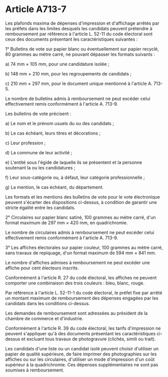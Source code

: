 # Article A713-7

Les plafonds maxima de dépenses d'impression et d'affichage arrêtés par les préfets dans les limites desquels les candidats peuvent prétendre à remboursement par référence à l'article L. 52-11 du code électoral sont ceux des documents présentant les caractéristiques suivantes :

1° Bulletins de vote sur papier blanc ou éventuellement sur papier recyclé, 80 grammes au mètre carré, ne pouvant dépasser les formats suivants :

a) 74 mm × 105 mm, pour une candidature isolée ;

b) 148 mm × 210 mm, pour les regroupements de candidats ;

c) 210 mm × 297 mm, pour le document unique mentionné à l'article A. 713-5.

Le nombre de bulletins admis à remboursement ne peut excéder celui effectivement remis conformément à l'article A. 713-9.

Les bulletins de vote précisent :

a) Le nom et le prénom usuels du ou des candidats ;

b) Le cas échéant, leurs titres et décorations ;

c) Leur profession ;

d) La commune de leur activité ;

e) L'entité sous l'égide de laquelle ils se présentent et la personne soutenant la ou les candidatures ;

f) Leur sous-catégorie ou, à défaut, leur catégorie professionnelle ;

g) La mention, le cas échéant, du département.

Les formats et les mentions des bulletins de vote pour le vote électronique peuvent s'écarter des dispositions ci-dessus, à condition de garantir une stricte égalité entre les candidats.

2° Circulaires sur papier blanc satiné, 100 grammes au mètre carré, d'un format maximum de 297 mm × 420 mm, en quadrichromie.

Le nombre de circulaires admis à remboursement ne peut excéder celui effectivement remis conformément à l'article A. 713-9.

3° Les affiches électorales sur papier couleur, 100 grammes au mètre carré, sans travaux de repiquage, d'un format maximum de 594 mm × 841 mm.

Le nombre d'affiches admises à remboursement ne peut excéder une affiche pour cent électeurs inscrits.

Conformément à l'article R. 27 du code électoral, les affiches ne peuvent comporter une combinaison des trois couleurs : bleu, blanc, rouge.

Par référence à l'article L. 52-11-1 du code électoral, le préfet fixe par arrêté un montant maximum de remboursement des dépenses engagées par les candidats dans les conditions ci-dessus.

Les demandes de remboursement sont adressées au président de la chambre de commerce et d'industrie.

Conformément à l'article R. 39 du code électoral, les tarifs d'impression ne peuvent s'appliquer qu'à des documents présentant les caractéristiques ci-dessus et excluant tous travaux de photogravure (clichés, simili ou trait).

Les candidats d'une liste ou un candidat isolé peuvent choisir d'utiliser un papier de qualité supérieure, de faire imprimer des photographies sur les affiches ou sur les circulaires, d'utiliser un mode d'impression d'un coût supérieur à la quadrichromie. Ces dépenses supplémentaires ne sont pas soumises à remboursement.
